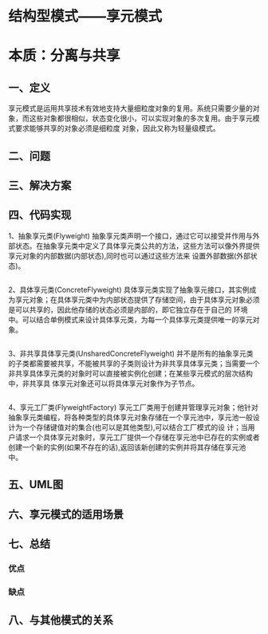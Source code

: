 # 结构型模式——享元模式
# 本质：分离与共享
## 一、定义
享元模式是运用共享技术有效地支持大量细粒度对象的复用。系统只需要少量的对象，而这些对象都很相似，状态变化很小，可以实现对象的多次复用。由于享元模式要求能够共享的对象必须是细粒度
对象，因此又称为轻量级模式。
## 二、问题
## 三、解决方案
## 四、代码实现
1、抽象享元类(Flyweight)
抽象享元类声明一个接口，通过它可以接受并作用与外部状态。在抽象享元类中定义了具体享元类公共的方法，这些方法可以像外界提供享元对象的内部数据(内部状态),同时也可以通过这些方法来
设置外部数据(外部状态)。
```java
```
2、具体享元类(ConcreteFlyweight)
具体享元类实现了抽象享元接口，其实例成为享元对象；在具体享元类中为内部状态提供了存储空间，由于具体享元对象必须是可以共享的，因此他存储的状态必须是内部的，即它独立存在于自己的
环境中。可以结合单例模式来设计具体享元类，为每一个具体享元类提供唯一的享元对象。
```java
```
3、非共享具体享元类(UnsharedConcreteFlyweight)
并不是所有的抽象享元类的子类都需要被共享，不能被共享的子类则设计为非共享具体享元类；当需要一个非共享具体享元类的对象时可以直接被实例化创建；在某些享元模式的层次结构中，非共享具
体享元对象还可以将具体享元对象作为子节点。
```java
```
4、享元工厂类(FlyweightFactory)
享元工厂类用于创建并管理享元对象；他针对抽象享元类编程，将各种类型的具体享元对象存储在一个享元池中，享元池一般设计为一个存储键值对的集合(也可以是其他类型),可以结合工厂模式的设
计；当用户请求一个具体享元对象时，享元工厂提供一个存储在享元池中已存在的实例或者创建一个新的实例(如果不存在的话),返回该新创建的实例并将其存储在享元池中。

## 五、UML图
## 六、享元模式的适用场景
## 七、总结
### 优点
### 缺点

## 八、与其他模式的关系
